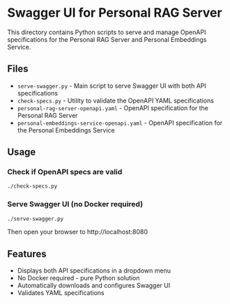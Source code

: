 # Swagger UI for Personal RAG Server

This directory contains Python scripts to serve and manage OpenAPI specifications for the Personal RAG Server and Personal Embeddings Service.

## Files

-   `serve-swagger.py` - Main script to serve Swagger UI with both API specifications
-   `check-specs.py` - Utility to validate the OpenAPI YAML specifications
-   `personal-rag-server-openapi.yaml` - OpenAPI specification for the Personal RAG Server
-   `personal-embeddings-service-openapi.yaml` - OpenAPI specification for the Personal Embeddings Service

## Usage

### Check if OpenAPI specs are valid

```bash
./check-specs.py
```

### Serve Swagger UI (no Docker required)

```bash
./serve-swagger.py
```

Then open your browser to http://localhost:8080

## Features

-   Displays both API specifications in a dropdown menu
-   No Docker required - pure Python solution
-   Automatically downloads and configures Swagger UI
-   Validates YAML specifications
